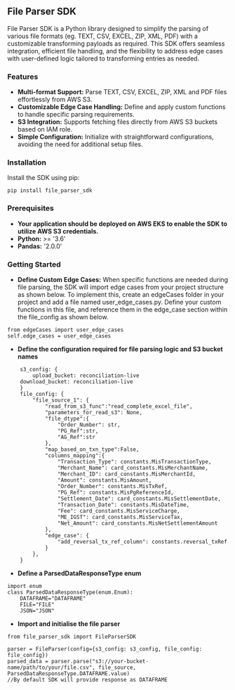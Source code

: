 ## File Parser SDK
File Parser SDK is a Python library designed to simplify the parsing of various file formats (eg. TEXT, CSV, EXCEL, ZIP, XML, PDF) with a customizable transforming payloads as required. This SDK offers seamless integration, efficient file handling, and the flexibility to address edge cases with user-defined logic tailored to transforming entries as needed.

### Features
- **Multi-format Support:** Parse TEXT, CSV, EXCEL, ZIP, XML and PDF files effortlessly from AWS S3.
- **Customizable Edge Case Handling:** Define and apply custom functions to handle specific parsing requirements.
- **S3 Integration:** Supports fetching files directly from AWS S3 buckets based on IAM role.
- **Simple Configuration:** Initialize with straightforward configurations, avoiding the need for additional setup files.

### Installation
Install the SDK using pip:
```
pip install file_parser_sdk
```

### Prerequisites
- **Your application should be deployed on AWS EKS to enable the SDK to utilize AWS S3 credentials.**
- **Python:** >= '3.6'
- **Pandas:** '2.0.0'

### Getting Started
- **Define Custom Edge Cases:**
When specific functions are needed during file parsing, the SDK will import edge cases from your project structure as shown below. To implement this, create an edgeCases folder in your project and add a file named user_edge_cases.py. Define your custom functions in this file, and reference them in the edge_case section within the file_config as shown below.
```
from edgeCases import user_edge_cases
self.edge_cases = user_edge_cases
```

- **Define the configuration required for file parsing logic and S3 bucket names**
```
    s3_config: {
        upload_bucket: reconciliation-live
    download_bucket: reconciliation-live
    }
    file_config: {
        "file_source_1": {
            "read_from_s3_func":"read_complete_excel_file",
            "parameters_for_read_s3": None,
            "file_dtype":{
                "Order_Number": str,
                "PG_Ref":str,
                "AG_Ref":str
            },
            "map_based_on_txn_type":False,
            "columns_mapping":{
                "Transaction_Type": constants.MisTransactionType,
                "Merchant_Name": card_constants.MisMerchantName,
                "Merchant_ID": card_constants.MisMerchantId,
                "Amount": constants.MisAmount,
                "Order_Number": constants.MisTxRef,
                "PG_Ref": constants.MisPgReferenceId,
                "Settlement_Date": card_constants.MisSettlementDate,
                "Transaction_Date": constants.MisDateTime,
                "Fee": card_constants.MisServiceCharge,
                "ME_IGST": card_constants.MisServiceTax,
                "Net_Amount": card_constants.MisNetSettlementAmount
            },
            "edge_case": {
                "add_reversal_tx_ref_column": constants.reversal_txRef
            }
        },
    }
```

- **Define a ParsedDataResponseType enum**
```
import enum
class ParsedDataResponseType(enum.Enum):
    DATAFRAME="DATAFRAME"
    FILE="FILE"
    JSON="JSON"
```

- **Import and initialise the file parser**
```
from file_parser_sdk import FileParserSDK

parser = FileParser(config={s3_config: s3_config, file_config: file_config})
parsed_data = parser.parse("s3://your-bucket-name/path/to/your/file.csv", file_source, ParsedDataResponseType.DATAFRAME.value)
//By default SDK will provide response as DATAFRAME
```

